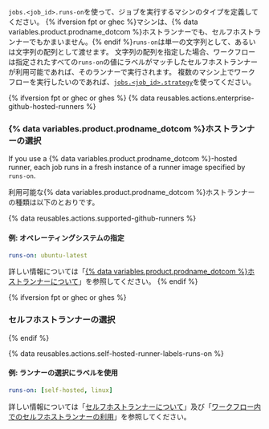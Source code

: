 `jobs.<job_id>.runs-on`を使って、ジョブを実行するマシンのタイプを定義してください。 {% ifversion fpt or ghec %}マシンは、{% data variables.product.prodname_dotcom %}ホストランナーでも、セルフホストランナーでもかまいません。{% endif %}`runs-on`は単一の文字列として、あるいは文字列の配列として渡せます。 文字列の配列を指定した場合、ワークフローは指定されたすべての`runs-on`の値にラベルがマッチしたセルフホストランナーが利用可能であれば、そのランナーで実行されます。 複数のマシン上でワークフローを実行したいのであれば、[`jobs.<job_id>.strategy`](/actions/learn-github-actions/workflow-syntax-for-github-actions#jobsjob_idstrategy)を使ってください。


{% ifversion fpt or ghec or ghes %}
{% data reusables.actions.enterprise-github-hosted-runners %}

### {% data variables.product.prodname_dotcom %}ホストランナーの選択

If you use a {% data variables.product.prodname_dotcom %}-hosted runner, each job runs in a fresh instance of a runner image specified by `runs-on`.

利用可能な{% data variables.product.prodname_dotcom %}ホストランナーの種類は以下のとおりです。

{% data reusables.actions.supported-github-runners %}

#### 例: オペレーティングシステムの指定

```yaml
runs-on: ubuntu-latest
```

詳しい情報については「[{% data variables.product.prodname_dotcom %}ホストランナーについて](/actions/using-github-hosted-runners/about-github-hosted-runners)」を参照してください。
{% endif %}

{% ifversion fpt or ghec or ghes %}
### セルフホストランナーの選択
{% endif %}

{% data reusables.actions.self-hosted-runner-labels-runs-on %}

#### 例: ランナーの選択にラベルを使用

```yaml
runs-on: [self-hosted, linux]
```

詳しい情報については「[セルフホストランナーについて](/github/automating-your-workflow-with-github-actions/about-self-hosted-runners)」及び「[ワークフロー内でのセルフホストランナーの利用](/github/automating-your-workflow-with-github-actions/using-self-hosted-runners-in-a-workflow)」を参照してください。
